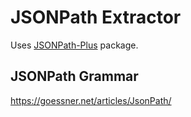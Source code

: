 # JSONPath Extractor

Uses [JSONPath-Plus](https://www.npmjs.com/package/jsonpath-plus) package.

## JSONPath Grammar

https://goessner.net/articles/JsonPath/